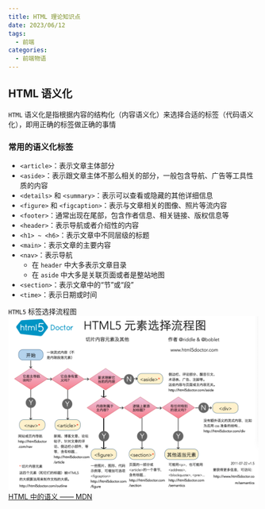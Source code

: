 ```yaml
---
title: HTML 理论知识点
date: 2023/06/12
tags:
  - 前端
categories:
  - 前端物语
---
```


## HTML 语义化

`HTML` 语义化是指根据内容的结构化（内容语义化）来选择合适的标签（代码语义化），即用正确的标签做正确的事情
<CustomBlock title="语义化的优点" content="<div><code>HTML</code> 语义化增强文档的可识别性</div><ul><li>可以使页面在没有 <code>CSS</code> 样式表的情况下也能呈现出很好的内容结构</li><li>有利于 <code>SEO</code> 优化（爬虫依赖 <code>HTML</code> 的标签来确定渲染关键字的权重）</li><li>方便其他设备解析（屏幕阅读器、盲人阅读器）提升了用户体验</li><li>增强了代码的可读性和可维护性</li></ul>"></CustomBlock>

### 常用的语义化标签

- `<article>`：表示文章主体部分
- `<aside>`：表示跟文章主体不那么相关的部分，一般包含导航、广告等工具性质的内容
- `<details>` 和 `<summary>`：表示可以查看或隐藏的其他详细信息
- `<figure>` 和 `<figcaption>`：表示与文章相关的图像、照片等流内容
- `<footer>`：通常出现在尾部，包含作者信息、相关链接、版权信息等
- `<header>`：表示导航或者介绍性的内容
- `<h1> ~ <h6>`：表示文章中不同层级的标题
- `<main>`：表示文章的主要内容
- `<nav>`：表示导航
  - 在 `header` 中大多表示文章目录
  - 在 `aside` 中大多是关联页面或者是整站地图
- `<section>`：表示文章中的“节”或“段”
- `<time>`：表示日期或时间

`HTML5` 标签选择流程图
![](./img/html.png)
[HTML 中的语义 —— MDN](https://developer.mozilla.org/zh-CN/docs/Glossary/Semantics)
